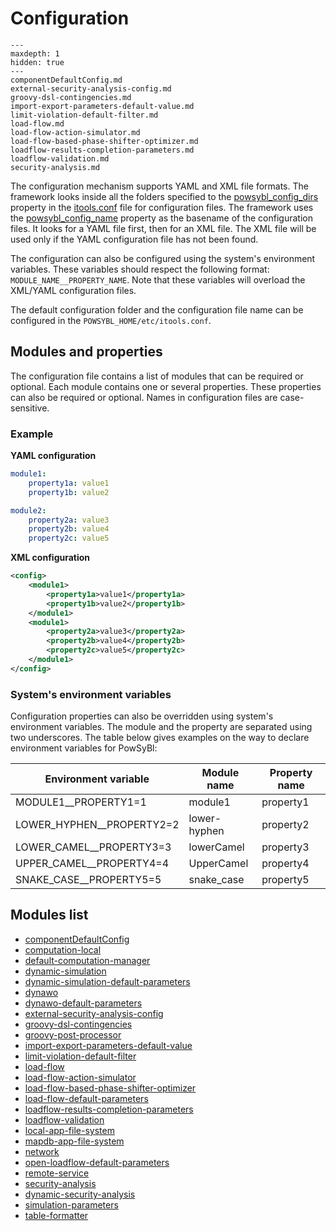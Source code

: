 # Configuration

```{toctree}
---
maxdepth: 1
hidden: true
---
componentDefaultConfig.md
external-security-analysis-config.md
groovy-dsl-contingencies.md
import-export-parameters-default-value.md
limit-violation-default-filter.md
load-flow.md
load-flow-action-simulator.md
load-flow-based-phase-shifter-optimizer.md
loadflow-results-completion-parameters.md
loadflow-validation.md
security-analysis.md
```

The configuration mechanism supports YAML and XML file formats. The framework looks inside all the folders specified to the [powsybl_config_dirs](../itools/index.md#configuration) property in the [itools.conf](../itools/index.md#configuration) file for configuration files. The framework uses the [powsybl_config_name](../itools/index.md#configuration) property as the basename of the configuration files. It looks for a YAML file first, then for an XML file. The XML file will be used only if the YAML configuration file has not been found.

The configuration can also be configured using the system's environment variables. These variables should respect the
following format: `MODULE_NAME__PROPERTY_NAME`. Note that these variables will overload the XML/YAML configuration files.

The default configuration folder and the configuration file name can be configured in the `POWSYBL_HOME/etc/itools.conf`.

## Modules and properties
The configuration file contains a list of modules that can be required or optional. Each module contains one or
several properties. These properties can also be required or optional. Names in configuration files are case-sensitive.

### Example

**YAML configuration**
```yml
module1:
    property1a: value1
    property1b: value2

module2:
    property2a: value3
    property2b: value4
    property2c: value5
```

**XML configuration**
```xml
<config>
    <module1>
        <property1a>value1</property1a>
        <property1b>value2</property1b>
    </module1>
    <module1>
        <property2a>value3</property2a>
        <property2b>value4</property2b>
        <property2c>value5</property2c>
    </module1>
</config>
```

### System's environment variables
Configuration properties can also be overridden using system's environment variables. The module and the property are separated using two underscores. The table below gives examples on the way to declare environment variables for PowSyBl:

| Environment variable      | Module name  | Property name |
|---------------------------|--------------|---------------|
| MODULE1__PROPERTY1=1      | module1      | property1     |
| LOWER_HYPHEN__PROPERTY2=2 | lower-hyphen | property2     |
| LOWER_CAMEL__PROPERTY3=3  | lowerCamel   | property3     |
| UPPER_CAMEL__PROPERTY4=4  | UpperCamel   | property4     |
| SNAKE_CASE__PROPERTY5=5   | snake_case   | property5     |

## Modules list
- [componentDefaultConfig](componentDefaultConfig.md)
- [computation-local](computation-local.md)
- [default-computation-manager](default-computation-manager.md)
- [dynamic-simulation](dynamic-simulation.md)
- [dynamic-simulation-default-parameters](dynamic-simulation-default-parameters.md)
- [dynawo](dynawo.md)
- [dynawo-default-parameters](dynawo-default-parameters.md)
- [external-security-analysis-config](external-security-analysis-config.md)
- [groovy-dsl-contingencies](groovy-dsl-contingencies.md)
- [groovy-post-processor](../../grid_features/import_post_processor.md#groovy-post-processor)
- [import-export-parameters-default-value](import-export-parameters-default-value.md)
- [limit-violation-default-filter](limit-violation-default-filter.md)
- [load-flow](load-flow.md)
- [load-flow-action-simulator](load-flow-action-simulator.md)
- [load-flow-based-phase-shifter-optimizer](load-flow-based-phase-shifter-optimizer.md)
- [load-flow-default-parameters](../../simulation/loadflow/configuration.md#generic-parameters)
- [loadflow-results-completion-parameters](loadflow-results-completion-parameters.md)
- [loadflow-validation](loadflow-validation.md)
- [local-app-file-system](local-app-file-system.md)
- [mapdb-app-file-system](mapdb-app-file-system.md)
- [network](network.md)
- [open-loadflow-default-parameters](../../simulation/loadflow/configuration.md#specific-parameters)
- [remote-service](remote-service.md)
- [security-analysis](../../simulation/security/configuration.md#parameters)
- [dynamic-security-analysis](../../simulation/dynamic_security/configuration.md#configuration)
- [simulation-parameters](simulation-parameters.md)
- [table-formatter](table-formatter.md)

